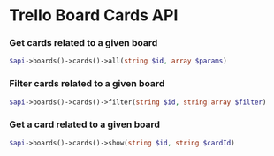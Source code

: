 Trello Board Cards API
======================

### Get cards related to a given board
```php
$api->boards()->cards()->all(string $id, array $params)
```

### Filter cards related to a given board
```php
$api->boards()->cards()->filter(string $id, string|array $filter)
```

### Get a card related to a given board
```php
$api->boards()->cards()->show(string $id, string $cardId)
```


